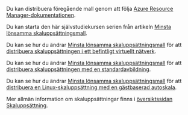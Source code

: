 Du kan distribuera föregående mall genom att följa [Azure Resource Manager-dokumentationen](../articles/azure-resource-manager/resource-group-template-deploy.md).

Du kan starta den här självstudiekursen serien från artikeln [Minsta lönsamma skaluppsättningsmall](../articles/virtual-machine-scale-sets/virtual-machine-scale-sets-mvss-start.md).

Du kan se hur du ändrar [Minsta lönsamma skaluppsättningsmall](../articles/virtual-machine-scale-sets/virtual-machine-scale-sets-mvss-start.md) för att [distribuera skaluppsättningen i ett befintligt virtuellt nätverk](../articles/virtual-machine-scale-sets/virtual-machine-scale-sets-mvss-existing-vnet.md).

Du kan se hur du ändrar [Minsta lönsamma skaluppsättningsmall](../articles/virtual-machine-scale-sets/virtual-machine-scale-sets-mvss-start.md) för att [distribuera skaluppsättningen med en standardavbildning](../articles/virtual-machine-scale-sets/virtual-machine-scale-sets-mvss-custom-image.md).

Du kan se hur du ändrar [Minsta lönsamma skaluppsättningsmall](../articles/virtual-machine-scale-sets/virtual-machine-scale-sets-mvss-start.md) för att [distribuera en Linux-skaluppsättning med en gästbaserad autoskala](../articles/virtual-machine-scale-sets/virtual-machine-scale-sets-mvss-guest-based-autoscale-linux.md).

Mer allmän information om skaluppsättningar finns i [översiktssidan Skaluppsättning](../articles/virtual-machine-scale-sets/virtual-machine-scale-sets-overview.md).
